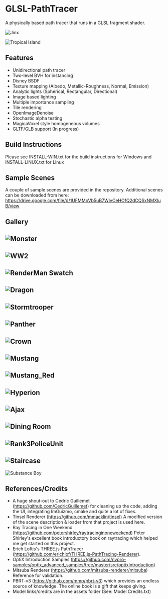 
GLSL-PathTracer
==========
A physically based path tracer that runs in a GLSL fragment shader.

![Jinx](./screenshots/Jinx.jpg)

![Tropical Island](./screenshots/Tropical_Island.jpg)

Features
--------
- Unidirectional path tracer
- Two-level BVH for instancing
- Disney BSDF
- Texture mapping (Albedo, Metallic-Roughness, Normal, Emission)
- Analytic lights (Spherical, Rectangular, Directional)
- Image based lighting
- Multiple importance sampling
- Tile rendering
- OpenImageDenoise
- Stochastic alpha testing
- MagicaVoxel style homogeneous volumes
- GLTF/GLB support (In progress)

Build Instructions
--------
Please see INSTALL-WIN.txt for the build instructions for Windows and INSTALL-LINUX.txt for Linux

Sample Scenes
--------
A couple of sample scenes are provided in the repository. Additional scenes can be downloaded from here:
https://drive.google.com/file/d/1UFMMoVb5uB7WIvCeHOfQ2dCQSxNMXluB/view

Gallery
--------
![Monster](./screenshots/Monster.jpg)
--------
![WW2](./screenshots/ww2.jpg)
--------
![RenderMan Swatch](./screenshots/Renderman_swatch.jpg)
--------
![Dragon](./screenshots/dragon.jpg)
--------
![Stormtrooper](./screenshots/stormtrooper.jpg)
--------
![Panther](./screenshots/panther.jpg)
--------
![Crown](./screenshots/crown.jpg)
--------
![Mustang](./screenshots/Mustang.jpg)
--------
![Mustang_Red](./screenshots/Mustang_Red.jpg)
--------
![Hyperion](./screenshots/hyperion.jpg)
--------
![Ajax](./screenshots/ajax_materials.jpg)
--------
![Dining Room](./screenshots/DiningRoom.jpg)
--------
![Rank3PoliceUnit](./screenshots/rank3police_color_corrected.jpg)
--------
![Staircase](./screenshots/staircase.jpg)
--------
![Substance Boy](./screenshots/MeetMat_Maps.jpg)

References/Credits
--------
- A huge shout-out to Cedric Guillemet (https://github.com/CedricGuillemet) for cleaning up the code, adding the UI, integrating ImGuizmo, cmake and quite a lot of fixes.
- Tinsel Renderer (https://github.com/mmacklin/tinsel) A modified version of the scene description & loader from that project is used here.
- Ray Tracing in One Weekend (https://github.com/petershirley/raytracinginoneweekend) Peter Shirley's excellent book introductory book on raytracing which helped me get started on this project.
- Erich Loftis's THREE.js PathTracer (https://github.com/erichlof/THREE.js-PathTracing-Renderer).
- OptiX Introduction Samples (https://github.com/nvpro-samples/optix_advanced_samples/tree/master/src/optixIntroduction)
- Mitsuba Renderer (https://github.com/mitsuba-renderer/mitsuba) Reference for validation.
- PBRT-v3 (https://github.com/mmp/pbrt-v3) which provides an endless source of knowledge. The online book is a gift that keeps giving.
- Model links/credits are in the assets folder (See: Model Credits.txt)
